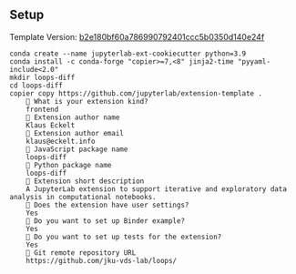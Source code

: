 ## Setup

Template Version: [b2e180bf60a786990792401ccc5b0350d140e24f](https://github.com/jupyterlab/extension-template/tree/b2e180bf60a786990792401ccc5b0350d140e24f)

```
conda create --name jupyterlab-ext-cookiecutter python=3.9
conda install -c conda-forge "copier>=7,<8" jinja2-time "pyyaml-include<2.0"
mkdir loops-diff
cd loops-diff
copier copy https://github.com/jupyterlab/extension-template .
    🎤 What is your extension kind?
    frontend
    🎤 Extension author name
    Klaus Eckelt
    🎤 Extension author email
    klaus@eckelt.info
    🎤 JavaScript package name
    loops-diff
    🎤 Python package name
    loops-diff
    🎤 Extension short description
    A JupyterLab extension to support iterative and exploratory data analysis in computational notebooks.
    🎤 Does the extension have user settings?
    Yes
    🎤 Do you want to set up Binder example?
    Yes
    🎤 Do you want to set up tests for the extension?
    Yes
    🎤 Git remote repository URL
    https://github.com/jku-vds-lab/loops/
```
